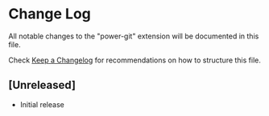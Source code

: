 # Change Log

All notable changes to the "power-git" extension will be documented in this file.

Check [Keep a Changelog](http://keepachangelog.com/) for recommendations on how to structure this file.

## [Unreleased]

- Initial release